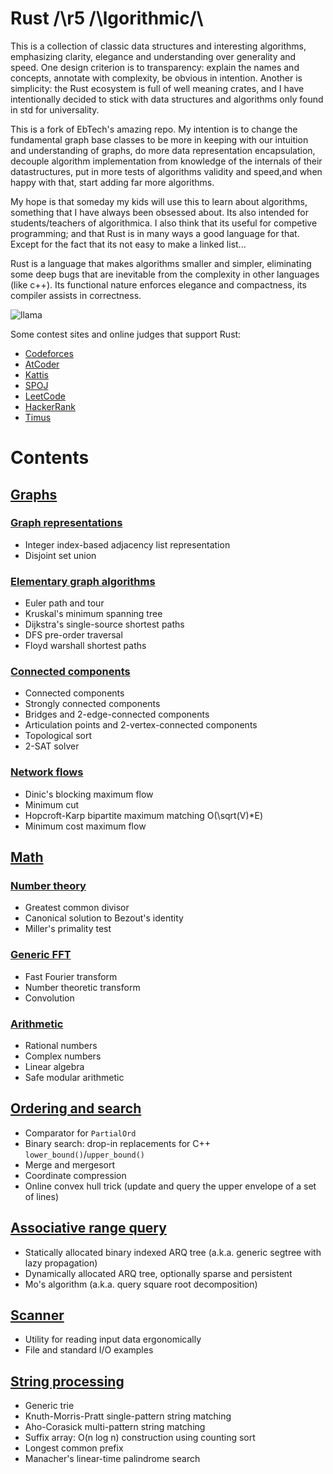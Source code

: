 # Rust /\r5 /\lgorithmic/\

This is a collection of classic data structures and interesting algorithms, emphasizing clarity, elegance and understanding over generality and speed. One design criterion is to transparency: explain the names and concepts, annotate with complexity, be obvious in intention. Another is simplicity: the Rust ecosystem is full of well meaning crates, and I have intentionally decided to stick with data structures and algorithms only found in std for universality.

This is a fork of EbTech's amazing repo. My intention is to change the fundamental graph base classes to be more in keeping with our intuition and understanding of graphs, do more data representation encapsulation, decouple algorithm implementation from knowledge of the internals of their datastructures, put in more tests of algorithms validity and speed,and when happy with that, start adding far more algorithms. 

My hope is that someday my kids will use this to learn about algorithms, something that I have always been obsessed about. Its also intended for students/teachers of algorithmica. I also think that its useful for competive programming; and that Rust is in many ways a good language for that. Except for the fact that its not easy to make a linked list...

Rust is a language that makes algorithms smaller and simpler, eliminating some deep bugs that are inevitable from the complexity in other languages (like c++). Its functional nature enforces elegance and compactness, its compiler assists in correctness.


![llama](https://user-images.githubusercontent.com/9121210/218507152-5a9646d5-c8bb-4937-acfb-8834410975fd.jpg)

Some contest sites and online judges that support Rust:
- [Codeforces](https://codeforces.com)
- [AtCoder](https://atcoder.jp)
- [Kattis](https://open.kattis.com/help/rust)
- [SPOJ](https://www.spoj.com/)
- [LeetCode](https://leetcode.com/contest)
- [HackerRank](https://www.hackerrank.com/contests)
- [Timus](http://acm.timus.ru/help.aspx?topic=rust)

# Contents

## [Graphs](src/graph/)

### [Graph representations](src/graph/graph.rs)

- Integer index-based adjacency list representation
- Disjoint set union

### [Elementary graph algorithms](src/graph/util.rs)

- Euler path and tour
- Kruskal's minimum spanning tree 
- Dijkstra's single-source shortest paths
- DFS pre-order traversal
- Floyd warshall shortest paths

### [Connected components](src/graph/connectivity.rs)

- Connected components
- Strongly connected components
- Bridges and 2-edge-connected components
- Articulation points and 2-vertex-connected components
- Topological sort
- 2-SAT solver

### [Network flows](src/graph/flow.rs)

- Dinic's blocking maximum flow
- Minimum cut
- Hopcroft-Karp bipartite maximum matching O(\sqrt(V)*E)
- Minimum cost maximum flow

## [Math](src/math/)

### [Number theory](src/math/division.rs)

- Greatest common divisor
- Canonical solution to Bezout's identity
- Miller's primality test

### [Generic FFT](src/math/fft.rs)

- Fast Fourier transform
- Number theoretic transform
- Convolution

### [Arithmetic](src/math/num.rs)

- Rational numbers
- Complex numbers
- Linear algebra
- Safe modular arithmetic

## [Ordering and search](src/order.rs)

- Comparator for `PartialOrd`
- Binary search: drop-in replacements for C++ `lower_bound()`/`upper_bound()`
- Merge and mergesort
- Coordinate compression
- Online convex hull trick (update and query the upper envelope of a set of lines)

## [Associative range query](src/range_query)

- Statically allocated binary indexed ARQ tree (a.k.a. generic segtree with lazy propagation)
- Dynamically allocated ARQ tree, optionally sparse and persistent
- Mo's algorithm (a.k.a. query square root decomposition)

## [Scanner](src/scanner.rs)

- Utility for reading input data ergonomically
- File and standard I/O examples

## [String processing](src/string_proc.rs)

- Generic trie
- Knuth-Morris-Pratt single-pattern string matching
- Aho-Corasick multi-pattern string matching
- Suffix array: O(n log n) construction using counting sort
- Longest common prefix
- Manacher's linear-time palindrome search

